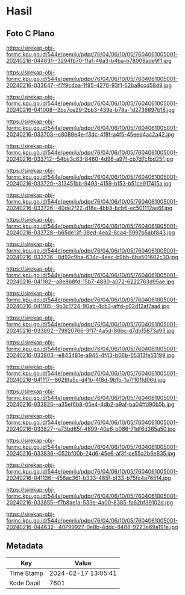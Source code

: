# Hasil

## Foto C Plano

https://sirekap-obj-formc.kpu.go.id/544e/pemilu/pdpr/76/04/06/10/05/7604061005001-20240216-044631--3294fb70-1faf-46a3-b4ba-b78009ade9f1.jpg

https://sirekap-obj-formc.kpu.go.id/544e/pemilu/pdpr/76/04/06/10/05/7604061005001-20240216-033647--f7f9cdba-1f95-4270-93f1-52ba9ccd58d9.jpg

https://sirekap-obj-formc.kpu.go.id/544e/pemilu/pdpr/76/04/06/10/05/7604061005001-20240216-041008--2bc7ce29-2bb3-439e-b78a-1d2736697b18.jpg

https://sirekap-obj-formc.kpu.go.id/544e/pemilu/pdpr/76/04/06/10/05/7604061005001-20240216-033703--c8089e4e-f3dc-4f8f-a4f5-45eed4ac2a42.jpg

https://sirekap-obj-formc.kpu.go.id/544e/pemilu/pdpr/76/04/06/10/05/7604061005001-20240216-033712--54be3c63-8460-4d96-a97f-cb7d7cfbd25f.jpg

https://sirekap-obj-formc.kpu.go.id/544e/pemilu/pdpr/76/04/06/10/05/7604061005001-20240216-033720--313451bb-9493-4159-b153-b51ce917415a.jpg

https://sirekap-obj-formc.kpu.go.id/544e/pemilu/pdpr/76/04/06/10/05/7604061005001-20240216-033726--40de2f22-d18e-4bb8-bcb6-ec501112ae6f.jpg

https://sirekap-obj-formc.kpu.go.id/544e/pemilu/pdpr/76/04/06/10/05/7604061005001-20240216-033728--b65de13f-38ed-4ea2-8ca4-5997b5abf843.jpg

https://sirekap-obj-formc.kpu.go.id/544e/pemilu/pdpr/76/04/06/10/05/7604061005001-20240216-033736--8d92c9ba-634c-4eec-b9bb-6ba501602c30.jpg

https://sirekap-obj-formc.kpu.go.id/544e/pemilu/pdpr/76/04/06/10/05/7604061005001-20240216-041102--a8e8b8fd-15b7-4880-a072-6222763d95ae.jpg

https://sirekap-obj-formc.kpu.go.id/544e/pemilu/pdpr/76/04/06/10/05/7604061005001-20240216-041105--9b3c1724-90ab-4cb3-affd-c02d12af7aad.jpg

https://sirekap-obj-formc.kpu.go.id/544e/pemilu/pdpr/76/04/06/10/05/7604061005001-20240216-033802--79920766-3f17-4a5d-86bc-d7db15873a93.jpg

https://sirekap-obj-formc.kpu.go.id/544e/pemilu/pdpr/76/04/06/10/05/7604061005001-20240216-033803--e843481e-a945-4f43-b06b-65313fe53199.jpg

https://sirekap-obj-formc.kpu.go.id/544e/pemilu/pdpr/76/04/06/10/05/7604061005001-20240216-041117--8629fa5c-d41b-4f8d-9b1b-1a7f101fd06d.jpg

https://sirekap-obj-formc.kpu.go.id/544e/pemilu/pdpr/76/04/06/10/05/7604061005001-20240216-033820--a35ef6b8-05e4-4db2-a9af-ba04ffd90b5b.jpg

https://sirekap-obj-formc.kpu.go.id/544e/pemilu/pdpr/76/04/06/10/05/7604061005001-20240216-033827--a73bd65f-4899-40e6-b086-71df6d365a50.jpg

https://sirekap-obj-formc.kpu.go.id/544e/pemilu/pdpr/76/04/06/10/05/7604061005001-20240216-033836--052bf00b-24d6-45e6-af3f-ce55a2b6e835.jpg

https://sirekap-obj-formc.kpu.go.id/544e/pemilu/pdpr/76/04/06/10/05/7604061005001-20240216-041136--458ac361-b333-465f-bf33-b75fc4a76514.jpg

https://sirekap-obj-formc.kpu.go.id/544e/pemilu/pdpr/76/04/06/10/05/7604061005001-20240216-033855--f7b8ae1a-533e-4a00-8385-fa62bf39102d.jpg

https://sirekap-obj-formc.kpu.go.id/544e/pemilu/pdpr/76/04/06/10/05/7604061005001-20240216-044632--40799927-0e8b-4ddc-8408-9223e69a191e.jpg


## Metadata

| Key        | Value               |
| ---------- | ------------------- |
| Time Stamp | 2024-02-17 13:05:41 |
| Kode Dapil | 7601                |



